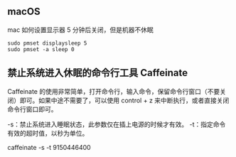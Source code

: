 ## macOS

mac 如何设置显示器 5 分钟后关闭，但是机器不休眠

```
sudo pmset displaysleep 5
sudo pmset -a sleep 0
```

## 禁止系统进入休眠的命令行工具 Caffeinate
Caffeinate 的使用非常简单，打开命令行，输入命令，保留命令行窗口（不要关闭）即可。如果中途不需要了，可以使用 control + z 来中断执行，或者直接关闭命令行窗口即可。

-s：禁止系统进入睡眠状态，此参数仅在插上电源的时候才有效。
-t：指定命令有效的超时值，以秒为单位。

caffeinate -s -t 9150446400
